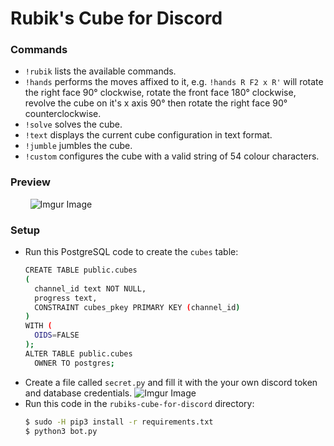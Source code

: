 # Rubik's Cube for Discord

### Commands
  - `!rubik` lists the available commands.
  - `!hands` performs the moves affixed to it, e.g. `!hands R F2 x R'` will rotate the right face 90° clockwise, rotate the front face 180° clockwise, revolve the cube on it's x axis 90° then rotate the right face 90° counterclockwise.
  - `!solve` solves the cube.
  - `!text` displays the current cube configuration in text format.
  - `!jumble` jumbles the cube.
  - `!custom` configures the cube with a valid string of 54 colour characters.

### Preview
&nbsp;&nbsp;&nbsp;&nbsp;&nbsp;&nbsp;&nbsp;&nbsp;![Imgur Image](https://i.imgur.com/xoSvkb7.gif)

### Setup
- Run this PostgreSQL code to create the `cubes` table:
    ```sh
    CREATE TABLE public.cubes
    (
      channel_id text NOT NULL,
      progress text,
      CONSTRAINT cubes_pkey PRIMARY KEY (channel_id)
    )
    WITH (
      OIDS=FALSE
    );
    ALTER TABLE public.cubes
      OWNER TO postgres;
    ```
- Create a file called `secret.py` and fill it with the your own discord token and database credentials.
![Imgur Image](http://i.imgur.com/Q7ZSeTZ.png)
- Run this code in the `rubiks-cube-for-discord` directory:
    ```sh
    $ sudo -H pip3 install -r requirements.txt
    $ python3 bot.py
    ```
